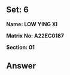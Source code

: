 ## Set: 6

**Name: LOW YING XI**

**Matrix No: A22EC0187**

**Section: 01**

## Answer

<img src=".jpg" alt=""/></a>